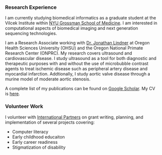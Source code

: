 ### Research Experience
I am currently studying biomedical informatics as a graduate student at the Vilcek Institute within [NYU Grossman School of Medicine](https://med.nyu.edu/). I am interested in computational aspects of biomedical imaging and next generation sequencing technologies.

I am a Research Associate working with [Dr. Jonathan Lindner](https://www.ohsu.edu/people/jonathan-r-lindner-md) at Oregon Health Sciences University (OHSU) and the Oregon National Primate Research Center (ONPRC). My research covers ultrasound and cardiovascular disease. I study ultrasound as a tool for both diagnostic and therapeutic purposes with and without the use of microbubble contrast agents to treat ischemic disease such as peripheral artery disease and myocardial infarction. Addtionally, I study aortic valve disease through a murine model of moderate aortic stenosis.

A complete list of my publications can be found on [Google Scholar](https://scholar.google.com/citations?hl=en&user=Sl9VUVgAAAAJ). My CV is [here](assests/muller_cv.pdf).

### Volunteer Work
I volunteer with [International Partners](https://internationalpartners.org/) on grant writing, planning, and implementation of several projects covering:
- Computer literacy
- Early childhood educaiton
- Early career readiness
- Stigmatization of disability
